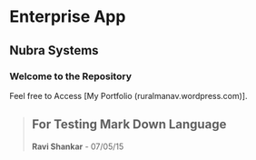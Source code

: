 Enterprise App
==============

Nubra Systems 
-------------

### Welcome to the Repository

Feel free to Access [My Portfolio (ruralmanav.wordpress.com)].

> ## For Testing Mark Down Language
>
> **Ravi Shankar** - 07/05/15
